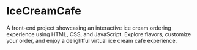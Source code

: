 # IceCreamCafe
A front-end project showcasing an interactive ice cream ordering experience using HTML, CSS, and JavaScript. Explore flavors, customize your order, and enjoy a delightful virtual ice cream cafe experience.
